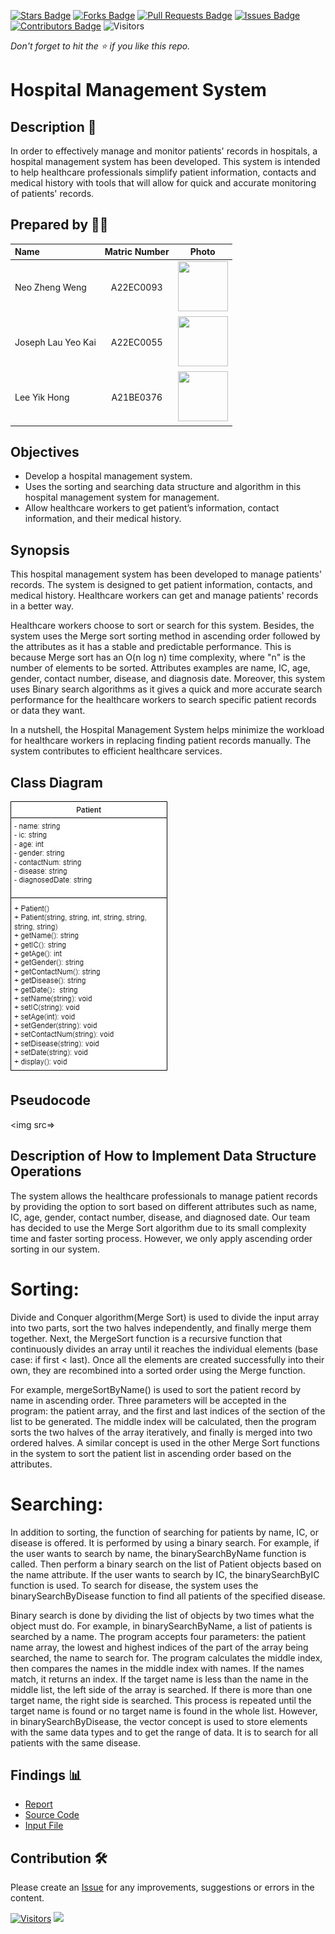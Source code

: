 [![Stars Badge](https://img.shields.io/github/stars/jjn7702/SECJ2013-DSA)](https://github.com/jjn7702/SECJ2013-DSA/Submission/Sample/stargazers)
[![Forks Badge](https://img.shields.io/github/forks/jjn7702/SECJ2013-DSA)](https://github.com/jjn7702/SECJ2013-DSA/Submission/Sample/network/members)
[![Pull Requests Badge](https://img.shields.io/github/issues-pr/jjn7702/SECJ2013-DSA)](https://github.com/jjn7702/SECJ2013-DSA/Submission/Sample/pulls)
[![Issues Badge](https://img.shields.io/github/issues/jjn7702/SECJ2013-DSA)](https://github.com/jjn7702/SECJ2013-DSA/Submission/Sample/issues)
[![Contributors Badge](https://img.shields.io/github/contributors/jjn7702/SECJ2013-DSA?color=2b9348)](https://github.com/jjn7702/SECJ2013-DSA/Submission/Sample/graphs/contributors)
![Visitors](https://api.visitorbadge.io/api/visitors?path=https%3A%2F%2Fgithub.com%2Fjjn7702%2FSECJ2013-DSA%2FSubmission%2FSample&labelColor=%23d9e3f0&countColor=%23697689&style=flat)

_Don't forget to hit the :star: if you like this repo._

# Hospital Management System

## Description 📝

In order to effectively manage and monitor patients' records in hospitals, a hospital management system has been developed. This system is intended to help healthcare professionals simplify patient information, contacts and medical history with tools that will allow for quick and accurate monitoring of patients' records.

## Prepared by 🧑‍💻

| Name             | Matric Number | Photo                                                         |
| :---------------- | :-------------: | :------------------------------------------------------------: |
| Neo Zheng Weng   | A22EC0093        | <img src="https://github.com/jjn7702/SECJ2013-DSA/blob/main/Submission/sec02/Codera/Images/neozhengweng_pic.jpg" width=80px, height=80px>     |
| Joseph Lau Yeo Kai       | A22EC0055        | <img src="https://github.com/jjn7702/SECJ2013-DSA/blob/main/Submission/sec02/Codera/Images/joseph_pic.jpeg" width=80px, height=80px>         |
| Lee Yik Hong       | A21BE0376       | <img src="https://github.com/jjn7702/SECJ2013-DSA/blob/main/Submission/sec02/Codera/Images/Assignment%20photo.jpg" width=80px, height=80px>         |

## Objectives

- Develop a hospital management system.
- Uses the sorting and searching data structure and algorithm in this hospital management system for management.
- Allow healthcare workers to get patient’s information, contact information, and their medical history.
## Synopsis
This hospital management system has been developed to manage patients' records. The system is designed to get patient information, contacts, and medical history. Healthcare workers can get and manage patients' records in a better way.

Healthcare workers choose to sort or search for this system. Besides, the system uses the Merge sort sorting method in ascending order followed by the attributes as it has a stable and predictable performance. This is because Merge sort has an O(n log n) time complexity, where "n" is the number of elements to be sorted. Attributes examples are name, IC, age, gender, contact number, disease, and diagnosis date. Moreover, this system uses Binary search algorithms as it gives a quick and more accurate search performance for the healthcare workers to search specific patient records or data they want.

In a nutshell, the Hospital Management System helps minimize the workload for healthcare workers in replacing finding patient records manually. The system contributes to efficient healthcare services.

## Class Diagram
<img src="https://github.com/jjn7702/SECJ2013-DSA/blob/main/Submission/sec02/Codera/Images/DSA.jpg"><br>

## Pseudocode
<img src=><be>
## Description of How to Implement Data Structure Operations
The system allows the healthcare professionals to manage patient records by providing the option to sort based on different attributes such as name, IC, age, gender, contact number, disease, and diagnosed date. Our team has decided to use the Merge Sort algorithm due to its small complexity time and faster sorting process. However, we only apply ascending order sorting in our system.

# Sorting:
Divide and Conquer algorithm(Merge Sort) is used to divide the input array into two parts, sort the two halves independently, and finally merge them together. Next, the MergeSort function is a recursive function that continuously divides an array until it reaches the individual elements (base case: if first < last). Once all the elements are created successfully into their own, they are recombined into a sorted order using the Merge function.

For example, mergeSortByName() is used to sort the patient record by name in ascending order. Three parameters will be accepted in the program: the patient array, and the first and last indices of the section of the list to be generated. The middle index will be calculated, then the program sorts the two halves of the array iteratively, and finally is merged into two ordered halves. A similar concept is used in the other Merge Sort functions in the system to sort the patient list in ascending order based on the attributes.

# Searching:
In addition to sorting, the function of searching for patients by name, IC, or disease is offered. It is performed by using a binary search. For example, if the user wants to search by name, the binarySearchByName function is called. Then perform a binary search on the list of Patient objects based on the name attribute. If the user wants to search by IC, the binarySearchByIC function is used. To search for disease, the system uses the binarySearchByDisease function to find all patients of the specified disease.

Binary search is done by dividing the list of objects by two times what the object must do. For example, in binarySearchByName, a list of patients is searched by a name. The program accepts four parameters: the patient name array, the lowest and highest indices of the part of the array being searched, the name to search for. The program calculates the middle index, then compares the names in the middle index with names. If the names match, it returns an index. If the target name is less than the name in the middle list, the left side of the array is searched. If there is more than one target name, the right side is searched. This process is repeated until the target name is found or no target name is found in the whole list. However, in binarySearchByDisease, the vector concept is used to store elements with the same data types and to get the range of data. It is to search for all patients with the same disease.

## Findings 📊
- [Report]()
- [Source Code]()
- [Input File]()

## Contribution 🛠️
Please create an [Issue](https://github.com/jjn7702/SECJ2013-DSA/Submission/Sample/issues) for any improvements, suggestions or errors in the content.

[![Visitors](https://api.visitorbadge.io/api/visitors?path=https%3A%2F%2Fgithub.com%2Fjjn7702&labelColor=%23697689&countColor=%23555555&style=plastic)](https://visitorbadge.io/status?path=https%3A%2F%2Fgithub.com%2Fjjn7702)
![](https://hit.yhype.me/github/profile?user_id=81284918)



